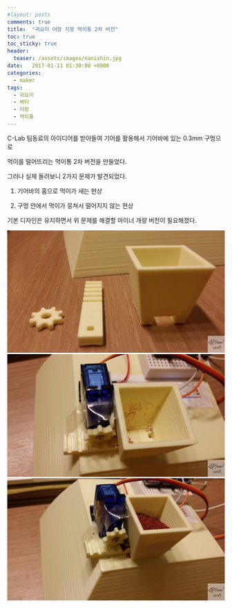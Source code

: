 ```yaml
---
#layout: posts
comments: true
title:  "귀요미 어항 지붕 먹이통 2차 버전"
toc: true
toc_sticky: true
header:
  teaser: /assets/images/nanishin.jpg
date:   2017-01-11 01:30:00 +0900
categories:
  - maker
tags:
  - 귀요미
  - 베타
  - 어항
  - 먹이통
---
```

C-Lab 팀동료의 아이디어를 받아들여 기어를 활용해서 기어바에 있는 0.3mm 구멍으로

먹이를 떨어뜨리는 먹이통 2차 버전을 만들었다.

그러나 실제 돌려보니 2가지 문제가 발견되었다.

1. 기어바의 홈으로 먹이가 새는 현상

2. 구멍 안에서 먹이가 뭉쳐서 떨어지지 않는 현상

기본 디자인은 유지하면서 위 문제를 해결할 마이너 개량 버전이 필요해졌다.

![먹이통 2차 버전 구성물](/assets/images/20170110_234142.jpg)
![먹이통 2차 버전 조립](/assets/images/20170111_010941.jpg)
![먹이통 2차 버전 먹이 새는 문제](/assets/images/20170111_011924.jpg)

